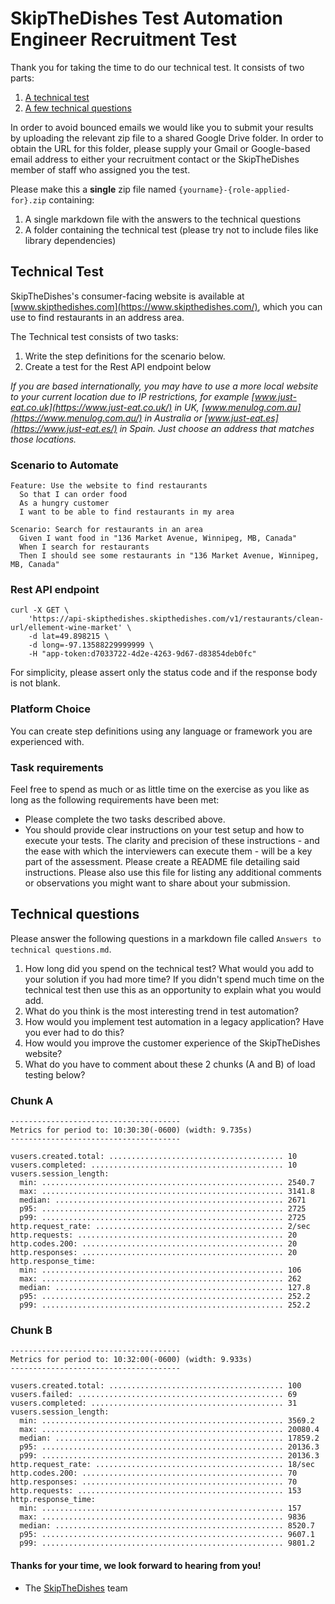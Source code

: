 # SkipTheDishes Test Automation Engineer Recruitment Test

Thank you for taking the time to do our technical test. It consists of two parts:

  1. [A technical test](#technical-test)
  1. [A few technical questions](#technical-questions)

In order to avoid bounced emails we would like you to submit your results by uploading the relevant zip file to a shared Google Drive folder. In order to obtain the URL for this folder, please supply your Gmail or Google-based email address to either your recruitment contact or the SkipTheDishes member of staff who assigned you the test.

Please make this a **single** zip file named `{yourname}-{role-applied-for}.zip` containing:

  1. A single markdown file with the answers to the technical questions
  1. A folder containing the technical test (please try not to include files like library dependencies)

## Technical Test

SkipTheDishes's consumer-facing website is available at [www.skipthedishes.com](https://www.skipthedishes.com/), which you can use to find restaurants in an address area.

The Technical test consists of two tasks:

  1. Write the step definitions for the scenario below.
  2. Create a test for the Rest API endpoint below

_If you are based internationally, you may have to use a more local website to your current location due to IP restrictions, for example [www.just-eat.co.uk](https://www.just-eat.co.uk/) in UK, [www.menulog.com.au](https://www.menulog.com.au/) in Australia or [www.just-eat.es](https://www.just-eat.es/) in Spain. Just choose an address that matches those locations._

### Scenario to Automate
```
Feature: Use the website to find restaurants
  So that I can order food
  As a hungry customer
  I want to be able to find restaurants in my area

Scenario: Search for restaurants in an area
  Given I want food in "136 Market Avenue, Winnipeg, MB, Canada"
  When I search for restaurants
  Then I should see some restaurants in "136 Market Avenue, Winnipeg, MB, Canada"
```

### Rest API endpoint
```
curl -X GET \
    'https://api-skipthedishes.skipthedishes.com/v1/restaurants/clean-url/ellement-wine-market' \
    -d lat=49.898215 \
    -d long=-97.13588229999999 \
    -H "app-token:d7033722-4d2e-4263-9d67-d83854deb0fc"
```

For simplicity, please assert only the status code and if the response body is not blank.

### Platform Choice

You can create step definitions using any language or framework you are experienced with.

### Task requirements

Feel free to spend as much or as little time on the exercise as you like as long as the following requirements have been met:

  * Please complete the two tasks described above.
  * You should provide clear instructions on your test setup and how to execute your tests. The clarity and precision of these instructions - and the ease with which the interviewers can execute them - will be a key part of the assessment. Please create a README file detailing said instructions. Please also use this file for listing any additional comments or observations you might want to share about your submission.

## Technical questions

Please answer the following questions in a markdown file called `Answers to technical questions.md`.

  1. How long did you spend on the technical test? What would you add to your solution if you had more time? If you didn't spend much time on the technical test then use this as an opportunity to explain what you would add.
  1. What do you think is the most interesting trend in test automation?
  1. How would you implement test automation in a legacy application? Have you ever had to do this?
  1. How would you improve the customer experience of the SkipTheDishes website?
  1. What do you have to comment about these 2 chunks (A and B) of load testing below?

### Chunk A
```
--------------------------------------
Metrics for period to: 10:30:30(-0600) (width: 9.735s)
--------------------------------------

vusers.created.total: ....................................... 10
vusers.completed: ........................................... 10
vusers.session_length:
  min: ...................................................... 2540.7
  max: ...................................................... 3141.8
  median: ................................................... 2671
  p95: ...................................................... 2725
  p99: ...................................................... 2725
http.request_rate: .......................................... 2/sec
http.requests: .............................................. 20
http.codes.200: ............................................. 20
http.responses: ............................................. 20
http.response_time:
  min: ...................................................... 106
  max: ...................................................... 262
  median: ................................................... 127.8
  p95: ...................................................... 252.2
  p99: ...................................................... 252.2
```

### Chunk B

```
--------------------------------------
Metrics for period to: 10:32:00(-0600) (width: 9.933s)
--------------------------------------

vusers.created.total: ....................................... 100
vusers.failed: .............................................. 69
vusers.completed: ........................................... 31
vusers.session_length:
  min: ...................................................... 3569.2
  max: ...................................................... 20080.4
  median: ................................................... 17859.2
  p95: ...................................................... 20136.3
  p99: ...................................................... 20136.3
http.request_rate: .......................................... 18/sec
http.codes.200: ............................................. 70
http.responses: ............................................. 70
http.requests: .............................................. 153
http.response_time:
  min: ...................................................... 157
  max: ...................................................... 9836
  median: ................................................... 8520.7
  p95: ...................................................... 9607.1
  p99: ...................................................... 9801.2
```

#### Thanks for your time, we look forward to hearing from you!
- The [SkipTheDishes](https://www.skipthedishes.com/jobs) team